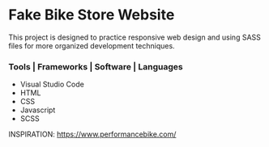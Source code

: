 # Fake Bike Store Website
This project is designed to practice responsive web design and using SASS files for more organized development techniques.
  
### Tools | Frameworks | Software | Languages
- Visual Studio Code
- HTML
- CSS
- Javascript
- SCSS

INSPIRATION: https://www.performancebike.com/